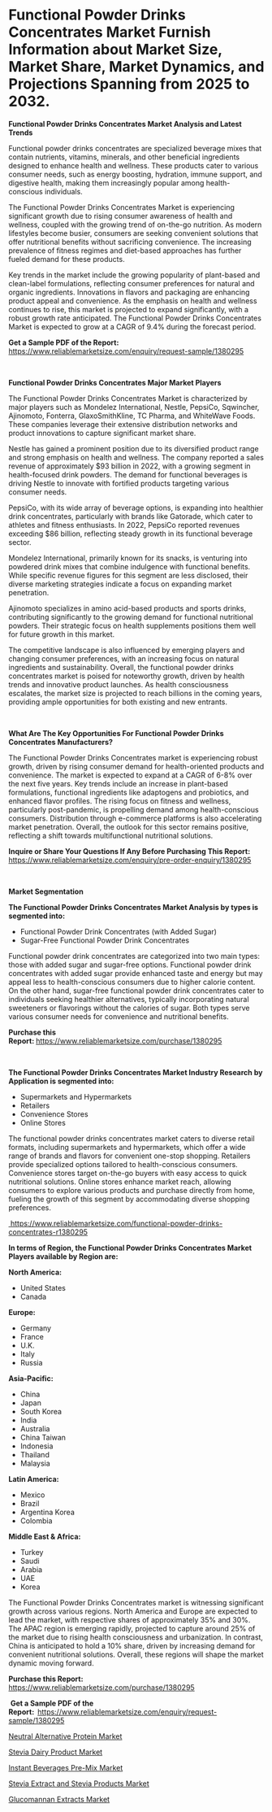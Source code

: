 <p><h1>Functional Powder Drinks Concentrates Market Furnish Information about Market Size, Market Share, Market Dynamics, and Projections Spanning from 2025 to 2032.</h1></p><p><strong>Functional Powder Drinks Concentrates Market Analysis and Latest Trends</strong></p>
<p><p>Functional powder drinks concentrates are specialized beverage mixes that contain nutrients, vitamins, minerals, and other beneficial ingredients designed to enhance health and wellness. These products cater to various consumer needs, such as energy boosting, hydration, immune support, and digestive health, making them increasingly popular among health-conscious individuals.</p><p>The Functional Powder Drinks Concentrates Market is experiencing significant growth due to rising consumer awareness of health and wellness, coupled with the growing trend of on-the-go nutrition. As modern lifestyles become busier, consumers are seeking convenient solutions that offer nutritional benefits without sacrificing convenience. The increasing prevalence of fitness regimes and diet-based approaches has further fueled demand for these products.</p><p>Key trends in the market include the growing popularity of plant-based and clean-label formulations, reflecting consumer preferences for natural and organic ingredients. Innovations in flavors and packaging are enhancing product appeal and convenience. As the emphasis on health and wellness continues to rise, this market is projected to expand significantly, with a robust growth rate anticipated. The Functional Powder Drinks Concentrates Market is expected to grow at a CAGR of 9.4% during the forecast period.</p></p>
<p><strong>Get a Sample PDF of the Report:&nbsp;</strong> <a href="https://www.reliablemarketsize.com/enquiry/request-sample/1380295?utm_campaign=2113&utm_medium=2&utm_source=Github&utm_content=ia&utm_term=07042025&utm_id=functional-powder-drinks-concentrates">https://www.reliablemarketsize.com/enquiry/request-sample/1380295</a></p>
<p>&nbsp;</p>
<p><strong>Functional Powder Drinks Concentrates Major Market Players</strong></p>
<p><p>The Functional Powder Drinks Concentrates Market is characterized by major players such as Mondelez International, Nestle, PepsiCo, Sqwincher, Ajinomoto, Fonterra, GlaxoSmithKline, TC Pharma, and WhiteWave Foods. These companies leverage their extensive distribution networks and product innovations to capture significant market share.</p><p>Nestle has gained a prominent position due to its diversified product range and strong emphasis on health and wellness. The company reported a sales revenue of approximately $93 billion in 2022, with a growing segment in health-focused drink powders. The demand for functional beverages is driving Nestle to innovate with fortified products targeting various consumer needs.</p><p>PepsiCo, with its wide array of beverage options, is expanding into healthier drink concentrates, particularly with brands like Gatorade, which cater to athletes and fitness enthusiasts. In 2022, PepsiCo reported revenues exceeding $86 billion, reflecting steady growth in its functional beverage sector.</p><p>Mondelez International, primarily known for its snacks, is venturing into powdered drink mixes that combine indulgence with functional benefits. While specific revenue figures for this segment are less disclosed, their diverse marketing strategies indicate a focus on expanding market penetration.</p><p>Ajinomoto specializes in amino acid-based products and sports drinks, contributing significantly to the growing demand for functional nutritional powders. Their strategic focus on health supplements positions them well for future growth in this market.</p><p>The competitive landscape is also influenced by emerging players and changing consumer preferences, with an increasing focus on natural ingredients and sustainability. Overall, the functional powder drinks concentrates market is poised for noteworthy growth, driven by health trends and innovative product launches. As health consciousness escalates, the market size is projected to reach billions in the coming years, providing ample opportunities for both existing and new entrants.</p></p>
<p>&nbsp;</p>
<p><strong>What Are The Key Opportunities For Functional Powder Drinks Concentrates Manufacturers?</strong></p>
<p><p>The Functional Powder Drinks Concentrates market is experiencing robust growth, driven by rising consumer demand for health-oriented products and convenience. The market is expected to expand at a CAGR of 6-8% over the next five years. Key trends include an increase in plant-based formulations, functional ingredients like adaptogens and probiotics, and enhanced flavor profiles. The rising focus on fitness and wellness, particularly post-pandemic, is propelling demand among health-conscious consumers. Distribution through e-commerce platforms is also accelerating market penetration. Overall, the outlook for this sector remains positive, reflecting a shift towards multifunctional nutritional solutions.</p></p>
<p><strong>Inquire or Share Your Questions If Any Before Purchasing This Report:</strong> <a href="https://www.reliablemarketsize.com/enquiry/pre-order-enquiry/1380295?utm_campaign=2113&utm_medium=2&utm_source=Github&utm_content=ia&utm_term=07042025&utm_id=functional-powder-drinks-concentrates">https://www.reliablemarketsize.com/enquiry/pre-order-enquiry/1380295</a></p>
<p>&nbsp;</p>
<p><strong>Market Segmentation</strong></p>
<p><strong>The Functional Powder Drinks Concentrates Market Analysis by types is segmented into:</strong></p>
<p><ul><li>Functional Powder Drink Concentrates (with Added Sugar)</li><li>Sugar-Free Functional Powder Drink Concentrates</li></ul></p>
<p><p>Functional powder drink concentrates are categorized into two main types: those with added sugar and sugar-free options. Functional powder drink concentrates with added sugar provide enhanced taste and energy but may appeal less to health-conscious consumers due to higher calorie content. On the other hand, sugar-free functional powder drink concentrates cater to individuals seeking healthier alternatives, typically incorporating natural sweeteners or flavorings without the calories of sugar. Both types serve various consumer needs for convenience and nutritional benefits.</p></p>
<p><strong>Purchase this Report:&nbsp;</strong><a href="https://www.reliablemarketsize.com/purchase/1380295?utm_campaign=2113&utm_medium=2&utm_source=Github&utm_content=ia&utm_term=07042025&utm_id=functional-powder-drinks-concentrates">https://www.reliablemarketsize.com/purchase/1380295</a></p>
<p>&nbsp;</p>
<p><strong>The Functional Powder Drinks Concentrates Market Industry Research by Application is segmented into:</strong></p>
<p><ul><li>Supermarkets and Hypermarkets</li><li>Retailers</li><li>Convenience Stores</li><li>Online Stores</li></ul></p>
<p><p>The functional powder drinks concentrates market caters to diverse retail formats, including supermarkets and hypermarkets, which offer a wide range of brands and flavors for convenient one-stop shopping. Retailers provide specialized options tailored to health-conscious consumers. Convenience stores target on-the-go buyers with easy access to quick nutritional solutions. Online stores enhance market reach, allowing consumers to explore various products and purchase directly from home, fueling the growth of this segment by accommodating diverse shopping preferences.</p></p>
<p><a href="https://www.reliablemarketsize.com/functional-powder-drinks-concentrates-r1380295?utm_campaign=2113&utm_medium=2&utm_source=Github&utm_content=ia&utm_term=07042025&utm_id=functional-powder-drinks-concentrates">&nbsp;https://www.reliablemarketsize.com/functional-powder-drinks-concentrates-r1380295</a></p>
<p><strong>In terms of Region, the Functional Powder Drinks Concentrates Market Players available by Region are:</strong></p>
<p>
    <p> <strong> North America: </strong>
        <ul>
            <li>United States</li>
            <li>Canada</li>
        </ul>
        </p> 
    <p> <strong> Europe: </strong>
        <ul>
            <li>Germany</li>
            <li>France</li>
            <li>U.K.</li>
            <li>Italy</li>
            <li>Russia</li>
        </ul>
        </p> 
    <p> <strong> Asia-Pacific: </strong>
        <ul>
            <li>China</li>
            <li>Japan</li>
            <li>South Korea</li>
            <li>India</li>
            <li>Australia</li>
            <li>China Taiwan</li>
            <li>Indonesia</li>
            <li>Thailand</li>
            <li>Malaysia</li>
        </ul>
        </p> 
    <p> <strong> Latin America: </strong>
        <ul>
            <li>Mexico</li>
            <li>Brazil</li>
            <li>Argentina Korea</li>
            <li>Colombia</li>
        </ul>
        </p> 
    <p> <strong> Middle East & Africa: </strong>
        <ul>
            <li>Turkey</li>
            <li>Saudi</li>
            <li>Arabia</li>
            <li>UAE</li>
            <li>Korea</li>
        </ul>
    </p>
    </p>
<p><p>The Functional Powder Drinks Concentrates market is witnessing significant growth across various regions. North America and Europe are expected to lead the market, with respective shares of approximately 35% and 30%. The APAC region is emerging rapidly, projected to capture around 25% of the market due to rising health consciousness and urbanization. In contrast, China is anticipated to hold a 10% share, driven by increasing demand for convenient nutritional solutions. Overall, these regions will shape the market dynamic moving forward.</p></p>
<p><strong>Purchase this Report: </strong><a href="https://www.reliablemarketsize.com/purchase/1380295?utm_campaign=2113&utm_medium=2&utm_source=Github&utm_content=ia&utm_term=07042025&utm_id=functional-powder-drinks-concentrates">https://www.reliablemarketsize.com/purchase/1380295</a></p>
<p>&nbsp;<strong>Get a Sample PDF of the Report:&nbsp;&nbsp;</strong><a href="https://www.reliablemarketsize.com/enquiry/request-sample/1380295?utm_campaign=2113&utm_medium=2&utm_source=Github&utm_content=ia&utm_term=07042025&utm_id=functional-powder-drinks-concentrates">https://www.reliablemarketsize.com/enquiry/request-sample/1380295</a></p>
<p><strong></strong></p>
<p><p><a href="https://github.com/izetajhazuga/Market-Research-Report-List-1/blob/main/neutral-alternative-protein-market.md?utm_campaign=2113&utm_medium=2&utm_source=Github&utm_content=ia&utm_term=07042025&utm_id=functional-powder-drinks-concentrates">Neutral Alternative Protein Market</a></p><p><a href="https://github.com/gackesaizaze/Market-Research-Report-List-1/blob/main/stevia-dairy-product-market.md?utm_campaign=2113&utm_medium=2&utm_source=Github&utm_content=ia&utm_term=07042025&utm_id=functional-powder-drinks-concentrates">Stevia Dairy Product Market</a></p><p><a href="https://github.com/keolalelekr8/Market-Research-Report-List-1/blob/main/instant-beverages-pre-mix-market.md?utm_campaign=2113&utm_medium=2&utm_source=Github&utm_content=ia&utm_term=07042025&utm_id=functional-powder-drinks-concentrates">Instant Beverages Pre-Mix Market</a></p><p><a href="https://github.com/anejaryaan8m/Market-Research-Report-List-1/blob/main/stevia-extract-and-stevia-products-market.md?utm_campaign=2113&utm_medium=2&utm_source=Github&utm_content=ia&utm_term=07042025&utm_id=functional-powder-drinks-concentrates">Stevia Extract and Stevia Products Market</a></p><p><a href="https://github.com/neilycalanww/Market-Research-Report-List-1/blob/main/glucomannan-extracts-market.md?utm_campaign=2113&utm_medium=2&utm_source=Github&utm_content=ia&utm_term=07042025&utm_id=functional-powder-drinks-concentrates">Glucomannan Extracts Market</a></p></p>